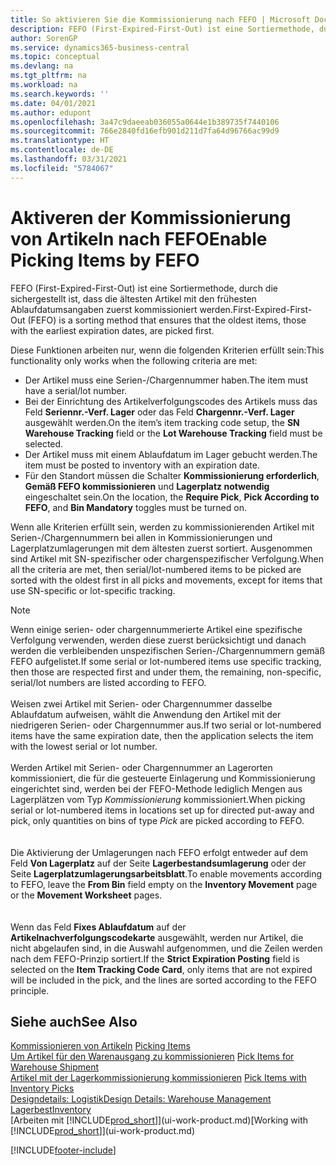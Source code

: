 ```yaml
---
title: So aktivieren Sie die Kommissionierung nach FEFO | Microsoft Docs
description: FEFO (First-Expired-First-Out) ist eine Sortiermethode, durch die sichergestellt ist, dass die ältesten Artikel mit den frühesten Ablaufdatumsangaben zuerst kommissioniert werden.
author: SorenGP
ms.service: dynamics365-business-central
ms.topic: conceptual
ms.devlang: na
ms.tgt_pltfrm: na
ms.workload: na
ms.search.keywords: ''
ms.date: 04/01/2021
ms.author: edupont
ms.openlocfilehash: 3a47c9daeeab036055a0644e1b389735f7440106
ms.sourcegitcommit: 766e2840fd16efb901d211d7fa64d96766ac99d9
ms.translationtype: HT
ms.contentlocale: de-DE
ms.lasthandoff: 03/31/2021
ms.locfileid: "5784067"
---
```

# <a name="enable-picking-items-by-fefo"></a><span data-ttu-id="6a2e7-103">Aktiveren der Kommissionierung von Artikeln nach FEFO</span><span class="sxs-lookup"><span data-stu-id="6a2e7-103">Enable Picking Items by FEFO</span></span>
<span data-ttu-id="6a2e7-104">FEFO (First-Expired-First-Out) ist eine Sortiermethode, durch die sichergestellt ist, dass die ältesten Artikel mit den frühesten Ablaufdatumsangaben zuerst kommissioniert werden.</span><span class="sxs-lookup"><span data-stu-id="6a2e7-104">First-Expired-First-Out (FEFO) is a sorting method that ensures that the oldest items, those with the earliest expiration dates, are picked first.</span></span>  

 <span data-ttu-id="6a2e7-105">Diese Funktionen arbeiten nur, wenn die folgenden Kriterien erfüllt sein:</span><span class="sxs-lookup"><span data-stu-id="6a2e7-105">This functionality only works when the following criteria are met:</span></span>  

-   <span data-ttu-id="6a2e7-106">Der Artikel muss eine Serien-/Chargennummer haben.</span><span class="sxs-lookup"><span data-stu-id="6a2e7-106">The item must have a serial/lot number.</span></span>  
-   <span data-ttu-id="6a2e7-107">Bei der Einrichtung des Artikelverfolgungscodes des Artikels muss das Feld **Seriennr.-Verf. Lager** oder das Feld **Chargennr.-Verf. Lager** ausgewählt werden.</span><span class="sxs-lookup"><span data-stu-id="6a2e7-107">On the item’s item tracking code setup, the **SN Warehouse Tracking** field or the **Lot Warehouse Tracking** field must be selected.</span></span>  
-   <span data-ttu-id="6a2e7-108">Der Artikel muss mit einem Ablaufdatum im Lager gebucht werden.</span><span class="sxs-lookup"><span data-stu-id="6a2e7-108">The item must be posted to inventory with an expiration date.</span></span>  
-   <span data-ttu-id="6a2e7-109">Für den Standort müssen die Schalter **Kommissionierung erforderlich**, **Gemäß FEFO kommissionieren** und **Lagerplatz notwendig** eingeschaltet sein.</span><span class="sxs-lookup"><span data-stu-id="6a2e7-109">On the location, the **Require Pick**, **Pick According to FEFO**, and **Bin Mandatory** toggles must be turned on.</span></span>  

 <span data-ttu-id="6a2e7-110">Wenn alle Kriterien erfüllt sein, werden zu kommissionierenden Artikel mit Serien-/Chargennummern bei allen in Kommissionierungen und Lagerplatzumlagerungen mit dem ältesten zuerst sortiert. Ausgenommen sind Artikel mit SN-spezifischer oder chargenspezifischer Verfolgung.</span><span class="sxs-lookup"><span data-stu-id="6a2e7-110">When all the criteria are met, then serial/lot-numbered items to be picked are sorted with the oldest first in all picks and movements, except for items that use SN-specific or lot-specific tracking.</span></span>  

> [!NOTE]  
> <span data-ttu-id="6a2e7-111">Wenn einige serien- oder chargennummerierte Artikel eine spezifische Verfolgung verwenden, werden diese zuerst berücksichtigt und danach werden die verbleibenden unspezifischen Serien-/Chargennummern gemäß FEFO aufgelistet.</span><span class="sxs-lookup"><span data-stu-id="6a2e7-111">If some serial or lot-numbered items use specific tracking, then those are respected first and under them, the remaining, non-specific, serial/lot numbers are listed according to FEFO.</span></span>
<br /><br />
<span data-ttu-id="6a2e7-112">Weisen zwei Artikel mit Serien- oder Chargennummer dasselbe Ablaufdatum aufweisen, wählt die Anwendung den Artikel mit der niedrigeren Serien- oder Chargennummer aus.</span><span class="sxs-lookup"><span data-stu-id="6a2e7-112">If two serial or lot-numbered items have the same expiration date, then the application selects the item with the lowest serial or lot number.</span></span>
<br /><br />
<span data-ttu-id="6a2e7-113">Werden Artikel mit Serien- oder Chargennummer an Lagerorten kommissioniert, die für die gesteuerte Einlagerung und Kommissionierung eingerichtet sind, werden bei der FEFO-Methode lediglich Mengen aus Lagerplätzen vom Typ *Kommissionierung* kommissioniert.</span><span class="sxs-lookup"><span data-stu-id="6a2e7-113">When picking serial or lot-numbered items in locations set up for directed put-away and pick, only quantities on bins of type *Pick* are picked according to FEFO.</span></span>  
<br /><br />
<span data-ttu-id="6a2e7-114">Die Aktivierung der Umlagerungen nach FEFO erfolgt entweder auf dem Feld **Von Lagerplatz** auf der Seite **Lagerbestandsumlagerung** oder der Seite **Lagerplatzumlagerungsarbeitsblatt**.</span><span class="sxs-lookup"><span data-stu-id="6a2e7-114">To enable movements according to FEFO, leave the **From Bin** field empty on the **Inventory Movement** page or the **Movement Worksheet** pages.</span></span>  
<br /><br />
<span data-ttu-id="6a2e7-115">Wenn das Feld **Fixes Ablaufdatum** auf der **Artikelnachverfolgungscodekarte** ausgewählt, werden nur Artikel, die nicht abgelaufen sind, in die Auswahl aufgenommen, und die Zeilen werden nach dem FEFO-Prinzip sortiert.</span><span class="sxs-lookup"><span data-stu-id="6a2e7-115">If the **Strict Expiration Posting** field is selected on the **Item Tracking Code Card**, only items that are not expired will be included in the pick, and the lines are sorted according to the FEFO principle.</span></span>

## <a name="see-also"></a><span data-ttu-id="6a2e7-116">Siehe auch</span><span class="sxs-lookup"><span data-stu-id="6a2e7-116">See Also</span></span>  
<span data-ttu-id="6a2e7-117">[Kommissionieren von Artikeln](warehouse-pick-items.md) </span><span class="sxs-lookup"><span data-stu-id="6a2e7-117">[Picking Items](warehouse-pick-items.md) </span></span>  
<span data-ttu-id="6a2e7-118">[Um Artikel für den Warenausgang zu kommissionieren](warehouse-how-to-pick-items-for-warehouse-shipment.md) </span><span class="sxs-lookup"><span data-stu-id="6a2e7-118">[Pick Items for Warehouse Shipment](warehouse-how-to-pick-items-for-warehouse-shipment.md) </span></span>  
<span data-ttu-id="6a2e7-119">[Artikel mit der Lagerkommissionierung kommissionieren](warehouse-how-to-pick-items-with-inventory-picks.md) </span><span class="sxs-lookup"><span data-stu-id="6a2e7-119">[Pick Items with Inventory Picks](warehouse-how-to-pick-items-with-inventory-picks.md) </span></span>  
[<span data-ttu-id="6a2e7-120">Designdetails: Logistik</span><span class="sxs-lookup"><span data-stu-id="6a2e7-120">Design Details: Warehouse Management</span></span>](design-details-warehouse-management.md)  
[<span data-ttu-id="6a2e7-121">Lagerbest</span><span class="sxs-lookup"><span data-stu-id="6a2e7-121">Inventory</span></span>](inventory-manage-inventory.md)  
<span data-ttu-id="6a2e7-122">[Arbeiten mit [!INCLUDE[prod_short](includes/prod_short.md)]](ui-work-product.md)</span><span class="sxs-lookup"><span data-stu-id="6a2e7-122">[Working with [!INCLUDE[prod_short](includes/prod_short.md)]](ui-work-product.md)</span></span>


[!INCLUDE[footer-include](includes/footer-banner.md)]